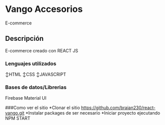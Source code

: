 # Vango Accesorios
E-commerce   

## Descripción
E-commerce creado con REACT JS


### Lenguajes utilizados
↕HTML
↕CSS
↕JAVASCRIPT

### Bases de datos/Librerias
Firebase
Material UI	

###Como ver el sitio
*Clonar el sitio  https://github.com/braian230/react-vango.git
*Instalar packages de ser necesario
*Iniciar proyecto ejecutando NPM START

### 



